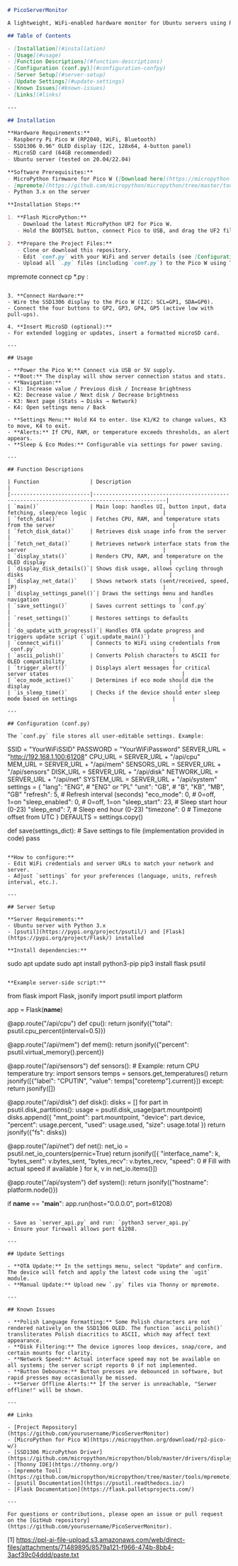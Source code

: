 ```markdown
# PicoServerMonitor

A lightweight, WiFi-enabled hardware monitor for Ubuntu servers using Raspberry Pi Pico W and an SSD1306 OLED display. This project displays real-time server stats (CPU, RAM, temperature, disk usage, network info) and supports configuration via a hardware menu. It is designed for easy deployment and remote monitoring of home or small office servers.

## Table of Contents

- [Installation](#installation)
- [Usage](#usage)
- [Function Descriptions](#function-descriptions)
- [Configuration (conf.py)](#configuration-confpy)
- [Server Setup](#server-setup)
- [Update Settings](#update-settings)
- [Known Issues](#known-issues)
- [Links](#links)

---

## Installation

**Hardware Requirements:**
- Raspberry Pi Pico W (RP2040, WiFi, Bluetooth)
- SSD1306 0.96" OLED display (I2C, 128x64, 4-button panel)
- MicroSD card (64GB recommended)
- Ubuntu server (tested on 20.04/22.04)

**Software Prerequisites:**
- MicroPython firmware for Pico W ([Download here](https://micropython.org/download/rp2-pico-w/))
- [mpremote](https://github.com/micropython/micropython/tree/master/tools/mpremote) or [Thonny IDE](https://thonny.org/) for uploading files
- Python 3.x on the server

**Installation Steps:**

1. **Flash MicroPython:**
   - Download the latest MicroPython UF2 for Pico W.
   - Hold the BOOTSEL button, connect Pico to USB, and drag the UF2 file to the RPI-RP2 drive.

2. **Prepare the Project Files:**
   - Clone or download this repository.
   - Edit `conf.py` with your WiFi and server details (see [Configuration](#configuration-confpy)).
   - Upload all `.py` files (including `conf.py`) to the Pico W using Thonny or mpremote.

   ```
   mpremote connect  cp *.py :
   ```

3. **Connect Hardware:**
   - Wire the SSD1306 display to the Pico W (I2C: SCL=GP1, SDA=GP0).
   - Connect the four buttons to GP2, GP3, GP4, GP5 (active low with pull-ups).

4. **Insert MicroSD (optional):**
   - For extended logging or updates, insert a formatted microSD card.

---

## Usage

- **Power the Pico W:** Connect via USB or 5V supply.
- **Boot:** The display will show server connection status and stats.
- **Navigation:**
  - K1: Increase value / Previous disk / Increase brightness
  - K2: Decrease value / Next disk / Decrease brightness
  - K3: Next page (Stats → Disks → Network)
  - K4: Open settings menu / Back

- **Settings Menu:** Hold K4 to enter. Use K1/K2 to change values, K3 to move, K4 to exit.
- **Alerts:** If CPU, RAM, or temperature exceeds thresholds, an alert appears.
- **Sleep & Eco Modes:** Configurable via settings for power saving.

---

## Function Descriptions

| Function                | Description                                                                                 |
|-------------------------|---------------------------------------------------------------------------------------------|
| `main()`                | Main loop: handles UI, button input, data fetching, sleep/eco logic                        |
| `fetch_data()`          | Fetches CPU, RAM, and temperature stats from the server                                     |
| `fetch_disk_data()`     | Retrieves disk usage info from the server                                                   |
| `fetch_net_data()`      | Retrieves network interface stats from the server                                           |
| `display_stats()`       | Renders CPU, RAM, and temperature on the OLED display                                       |
| `display_disk_details()`| Shows disk usage, allows cycling through disks                                              |
| `display_net_data()`    | Shows network stats (sent/received, speed, IP)                                              |
| `display_settings_panel()`| Draws the settings menu and handles navigation                                            |
| `save_settings()`       | Saves current settings to `conf.py`                                                         |
| `reset_settings()`      | Restores settings to defaults                                                               |
| `do_update_with_progress()`| Handles OTA update progress and triggers update script (`ugit.update_main()`)             |
| `connect_wifi()`        | Connects to WiFi using credentials from `conf.py`                                           |
| `ascii_polish()`        | Converts Polish characters to ASCII for OLED compatibility                                  |
| `trigger_alert()`       | Displays alert messages for critical server states                                          |
| `eco_mode_active()`     | Determines if eco mode should dim the display                                               |
| `is_sleep_time()`       | Checks if the device should enter sleep mode based on settings                              |

---

## Configuration (conf.py)

The `conf.py` file stores all user-editable settings. Example:

```
SSID = "YourWiFiSSID"
PASSWORD = "YourWiFiPassword"
SERVER_URL = "http://192.168.1.100:61208"
CPU_URL = SERVER_URL + "/api/cpu"
MEM_URL = SERVER_URL + "/api/mem"
SENSORS_URL = SERVER_URL + "/api/sensors"
DISK_URL = SERVER_URL + "/api/disk"
NETWORK_URL = SERVER_URL + "/api/net"
SYSTEM_URL = SERVER_URL + "/api/system"
settings = {
    "lang": "ENG",        # "ENG" or "PL"
    "unit": "GB",         # "B", "KB", "MB", "GB"
    "refresh": 5,         # Refresh interval (seconds)
    "eco_mode": 0,        # 0=off, 1=on
    "sleep_enabled": 0,   # 0=off, 1=on
    "sleep_start": 23,    # Sleep start hour (0-23)
    "sleep_end": 7,       # Sleep end hour (0-23)
    "timezone": 0         # Timezone offset from UTC
}
DEFAULTS = settings.copy()

def save(settings_dict):
    # Save settings to file (implementation provided in code)
    pass
```

**How to configure:**
- Edit WiFi credentials and server URLs to match your network and server.
- Adjust `settings` for your preferences (language, units, refresh interval, etc.).

---

## Server Setup

**Server Requirements:**
- Ubuntu server with Python 3.x
- [psutil](https://pypi.org/project/psutil/) and [Flask](https://pypi.org/project/Flask/) installed

**Install dependencies:**

```
sudo apt update
sudo apt install python3-pip
pip3 install flask psutil
```

**Example server-side script:**

```
from flask import Flask, jsonify
import psutil
import platform

app = Flask(__name__)

@app.route("/api/cpu")
def cpu():
    return jsonify({"total": psutil.cpu_percent(interval=0.5)})

@app.route("/api/mem")
def mem():
    return jsonify({"percent": psutil.virtual_memory().percent})

@app.route("/api/sensors")
def sensors():
    # Example: return CPU temperature
    try:
        import sensors
        temps = sensors.get_temperatures()
        return jsonify([{"label": "CPUTIN", "value": temps["coretemp"].current}])
    except:
        return jsonify([])

@app.route("/api/disk")
def disk():
    disks = []
    for part in psutil.disk_partitions():
        usage = psutil.disk_usage(part.mountpoint)
        disks.append({
            "mnt_point": part.mountpoint,
            "device": part.device,
            "percent": usage.percent,
            "used": usage.used,
            "size": usage.total
        })
    return jsonify({"fs": disks})

@app.route("/api/net")
def net():
    net_io = psutil.net_io_counters(pernic=True)
    return jsonify([{
        "interface_name": k,
        "bytes_sent": v.bytes_sent,
        "bytes_recv": v.bytes_recv,
        "speed": 0  # Fill with actual speed if available
    } for k, v in net_io.items()])

@app.route("/api/system")
def system():
    return jsonify({"hostname": platform.node()})

if __name__ == "__main__":
    app.run(host="0.0.0.0", port=61208)
```

- Save as `server_api.py` and run: `python3 server_api.py`
- Ensure your firewall allows port 61208.

---

## Update Settings

- **OTA Update:** In the settings menu, select "Update" and confirm. The device will fetch and apply the latest code using the `ugit` module.
- **Manual Update:** Upload new `.py` files via Thonny or mpremote.

---

## Known Issues

- **Polish Language Formatting:** Some Polish characters are not rendered natively on the SSD1306 OLED. The function `ascii_polish()` transliterates Polish diacritics to ASCII, which may affect text appearance.
- **Disk Filtering:** The device ignores loop devices, snap/core, and certain mounts for clarity.
- **Network Speed:** Actual interface speed may not be available on all systems; the server script reports 0 if not implemented.
- **Button Debounce:** Button presses are debounced in software, but rapid presses may occasionally be missed.
- **Server Offline Alerts:** If the server is unreachable, "Serwer offline!" will be shown.

---

## Links

- [Project Repository](https://github.com/yourusername/PicoServerMonitor)
- [MicroPython for Pico W](https://micropython.org/download/rp2-pico-w/)
- [SSD1306 MicroPython Driver](https://github.com/micropython/micropython/blob/master/drivers/display/ssd1306.py)
- [Thonny IDE](https://thonny.org/)
- [mpremote Tool](https://github.com/micropython/micropython/tree/master/tools/mpremote)
- [psutil Documentation](https://psutil.readthedocs.io/)
- [Flask Documentation](https://flask.palletsprojects.com/)

---

For questions or contributions, please open an issue or pull request on the [GitHub repository](https://github.com/yourusername/PicoServerMonitor).
```

[1] https://ppl-ai-file-upload.s3.amazonaws.com/web/direct-files/attachments/71489895/8579a121-f966-474b-8bb4-3acf39c04ddd/paste.txt
